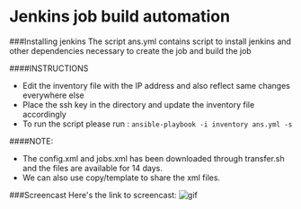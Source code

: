 # Jenkins job build automation

###Installing jenkins
The script ans.yml contains script to install jenkins and other dependencies necessary to create the job and build the job


####INSTRUCTIONS
* Edit the inventory file with the IP address and also reflect same changes everywhere else
* Place the ssh key in the directory and update the inventory file accordingly
* To run the script please run : `ansible-playbook -i inventory ans.yml -s`

####NOTE:
* The config.xml and jobs.xml has been downloaded through transfer.sh and the files are available for 14 days. 
* We can also use copy/template to share the xml files.


###Screencast
Here's the link to screencast: ![gif](https://github.ncsu.edu/agopi/HW1-B/blob/master/final.gif)
